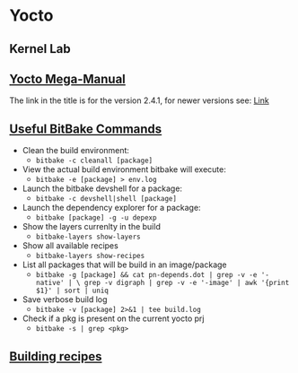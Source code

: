 # Yocto


## Kernel Lab


## [Yocto Mega-Manual](http://www.yoctoproject.org/docs/2.4.1/mega-manual/mega-manual.html)

The link in the title is for the version 2.4.1, for newer versions see: [Link](http://www.yoctoproject.org/docs/2.4.1/mega-manual/mega-manual.html)




## [Useful BitBake Commands](https://docs.atsgarage.com/tips/useful-bitbake-commands.html)





- Clean the build environment:
	- `bitbake -c cleanall [package]`
- View the actual build environment bitbake will execute:
	- `bitbake -e [package] > env.log`
- Launch the bitbake devshell for a package:
	- `bitbake -c devshell|shell [package]`
- Launch the dependency explorer for a package:
	- `bitbake [package] -g -u depexp`
- Show the layers currenlty in the build
	- `bitbake-layers show-layers`
- Show all available recipes
	- `bitbake-layers show-recipes`
- List all packages that will be build in an image/package
	- `bitbake -g [package] && cat pn-depends.dot | grep -v -e '-native' | \
	  grep -v digraph | grep -v -e '-image' | awk '{print $1}' | sort | uniq`
- Save verbose build log
	- `bitbake -v [package] 2>&1 | tee build.log`
- Check if a pkg is present on the current yocto prj
	- `bitbake -s | grep <pkg>`


## [Building recipes](https://wiki.yoctoproject.org/wiki/Building_your_own_recipes_from_first_principles)
